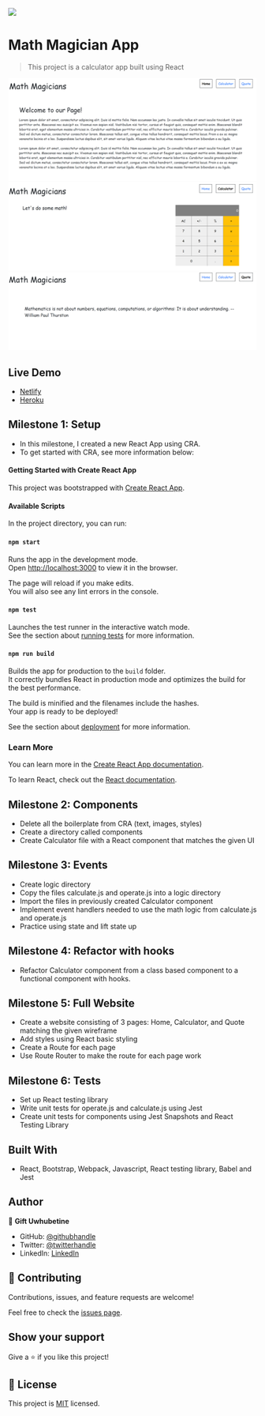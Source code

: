 ![](https://camo.githubusercontent.com/8a4ae3fb98faf74ddf78a6677ceaa6e8872f7f340f569b7c5e1aa9bcc4061d95/68747470733a2f2f696d672e736869656c64732e696f2f62616467652f4d6963726f76657273652d626c756576696f6c6574)

# Math Magician App

> This project is a calculator app built using React

![screenshot](src/images/Homepage.png)
![screenshot](src/images/Calcultor.png)
![screenshot](src/images/Quotes.png)

## Live Demo

- [Netlify](https://math-magician.netlify.app/)
- [Heroku](https://math-magicians-app.herokuapp.com/)

## Milestone 1: Setup
- In this milestone, I created a new React App using CRA.
- To get started with CRA, see more information below:

#### Getting Started with Create React App

This project was bootstrapped with [Create React App](https://github.com/facebook/create-react-app).

#### Available Scripts

In the project directory, you can run:

#### `npm start`

Runs the app in the development mode.\
Open [http://localhost:3000](http://localhost:3000) to view it in the browser.

The page will reload if you make edits.\
You will also see any lint errors in the console.

#### `npm test`

Launches the test runner in the interactive watch mode.\
See the section about [running tests](https://facebook.github.io/create-react-app/docs/running-tests) for more information.

#### `npm run build`

Builds the app for production to the `build` folder.\
It correctly bundles React in production mode and optimizes the build for the best performance.

The build is minified and the filenames include the hashes.\
Your app is ready to be deployed!

See the section about [deployment](https://facebook.github.io/create-react-app/docs/deployment) for more information.

### Learn More

You can learn more in the [Create React App documentation](https://facebook.github.io/create-react-app/docs/getting-started).

To learn React, check out the [React documentation](https://reactjs.org/).

## Milestone 2: Components
- Delete all the boilerplate from CRA (text, images, styles)
- Create a directory called components
- Create Calculator file with a React component that matches the given UI

## Milestone 3: Events
- Create logic directory
- Copy the files calculate.js and operate.js into a logic directory
- Import the files in previously created Calculator component
- Implement event handlers needed to use the math logic from calculate.js and operate.js
- Practice using state and lift state up

## Milestone 4: Refactor with hooks
- Refactor Calculator component from a class based component to a functional component with hooks.

## Milestone 5: Full Website
- Create a website consisting of 3 pages: Home, Calculator, and Quote matching the given wireframe
- Add styles using React basic styling
- Create a Route for each page
- Use Route Router to make the route for each page work

## Milestone 6: Tests
- Set up React testing library
- Write unit tests for operate.js and calculate.js using Jest
- Create unit tests for components using Jest Snapshots and React Testing Library

## Built With
- React, Bootstrap, Webpack, Javascript, React testing library, Babel and Jest

## Author
👤 **Gift Uwhubetine**

- GitHub: [@githubhandle](https://github.com/ghiftee)
- Twitter: [@twitterhandle](https://twitter.com/i_ghiftee)
- LinkedIn: [LinkedIn](https://linkedin.com/in/giftuwhubetine)

## 🤝 Contributing

Contributions, issues, and feature requests are welcome!

Feel free to check the [issues page](../../issues/).

## Show your support

Give a ⭐️ if you like this project!

## 📝 License

This project is [MIT](./MIT.md) licensed.
